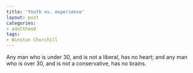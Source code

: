 ```yaml
---
title: 'Youth vs. experience'
layout: post
categories:
- adulthood
tags:
- Winston Churchill
---
```


Any man who is under 30, and is not a liberal, has no heart; and any man who is over 30, and is not a conservative, has no brains.
